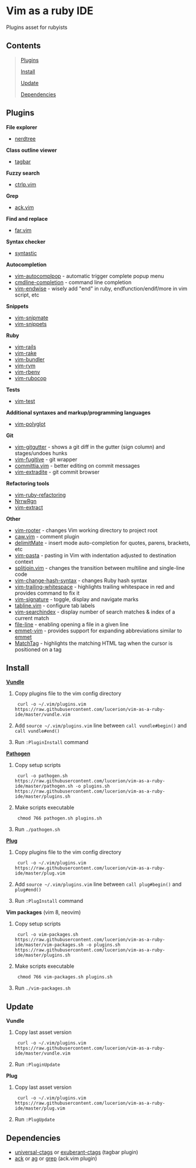 # Vim as a ruby IDE

Plugins asset for rubyists


## Contents

> [Plugins](#plugins)
>
> [Install](#install)
>
> [Update](#update)
>
> [Dependencies](#dependencies)


## Plugins

**File explorer**

* [nerdtree](https://github.com/scrooloose/nerdtree)

**Class outline viewer**

* [tagbar](https://github.com/majutsushi/tagbar)

**Fuzzy search**

* [ctrlp.vim](https://github.com/ctrlpvim/ctrlp.vim)

**Grep**

* [ack.vim](https://github.com/mileszs/ack.vim)

**Find and replace**

* [far.vim](https://github.com/brooth/far.vim)

**Syntax checker**

* [syntastic](https://github.com/scrooloose/syntastic)

**Autocompletion**

* [vim-autocomplpop](https://github.com/othree/vim-autocomplpop) - automatic trigger complete popup menu
* [cmdline-completion](http://www.vim.org/scripts/script.php?script_id=3531) - command line completion
* [vim-endwise](https://github.com/tpope/vim-endwise) - wisely add "end" in ruby, endfunction/endif/more in vim script, etc

**Snippets**

* [vim-snipmate](https://github.com/garbas/vim-snipmate)
* [vim-snippets](https://github.com/honza/vim-snippets)

**Ruby**

* [vim-rails](https://github.com/tpope/vim-rails)
* [vim-rake](https://github.com/tpope/vim-rake)
* [vim-bundler](https://github.com/tpope/vim-bundler)
* [vim-rvm](https://github.com/tpope/vim-rvm)
* [vim-rbenv](https://github.com/tpope/vim-rbenv)
* [vim-rubocop](https://github.com/ngmy/vim-rubocop)

**Tests**

* [vim-test](https://github.com/janko-m/vim-test)

**Additional syntaxes and markup/programming languages**

* [vim-polyglot](https://github.com/sheerun/vim-polyglot)

**Git**

* [vim-gitgutter](https://github.com/airblade/vim-gitgutter) - shows a git diff in the gutter (sign column) and stages/undoes hunks
* [vim-fugitive](https://github.com/tpope/vim-fugitive) - git wrapper
* [committia.vim](https://github.com/rhysd/committia.vim) - better editing on commit messages
* [vim-extradite](https://github.com/int3/vim-extradite) - git commit browser

**Refactoring tools**

* [vim-ruby-refactoring](https://github.com/ecomba/vim-ruby-refactoring)
* [NrrwRgn](https://github.com/chrisbra/NrrwRgn)
* [vim-extract](https://github.com/lucerion/vim-extract)

**Other**

* [vim-rooter](https://github.com/airblade/vim-rooter) - changes Vim working directory to project root
* [caw.vim](https://github.com/tyru/caw.vim) - comment plugin
* [delimitMate](https://github.com/Raimondi/delimitMate) - insert mode auto-completion for quotes, parens, brackets, etc
* [vim-pasta](https://github.com/sickill/vim-pasta) - pasting in Vim with indentation adjusted to destination context
* [splitjoin.vim](https://github.com/AndrewRadev/splitjoin.vim) - changes the transition between multiline and single-line code
* [vim-change-hash-syntax](https://github.com/ck3g/vim-change-hash-syntax) - changes Ruby hash syntax
* [vim-trailing-whitespace](https://github.com/bronson/vim-trailing-whitespace) - highlights trailing whitespace in red and provides command to fix it
* [vim-signature](https://github.com/kshenoy/vim-signature) - toggle, display and navigate marks
* [tabline.vim](https://github.com/mkitt/tabline.vim) - configure tab labels
* [vim-searchindex](https://github.com/google/vim-searchindex) - display number of search matches & index of a current match
* [file-line](https://github.com/bogado/file-line) - enabling opening a file in a given line
* [emmet-vim](https://github.com/mattn/emmet-vim) - provides support for expanding abbreviations similar to [emmet](http://emmet.io)
* [MatchTag](https://github.com/gregsexton/MatchTag) - highlights the matching HTML tag when the cursor is positioned on a tag


## Install

**[Vundle](https://github.com/VundleVim/Vundle.vim)**

1. Copy plugins file to the vim config directory

        curl -o ~/.vim/plugins.vim https://raw.githubusercontent.com/lucerion/vim-as-a-ruby-ide/master/vundle.vim

2. Add `source ~/.vim/plugins.vim` line between `call vundle#begin()` and `call vundle#end()`

3. Run `:PluginInstall` command

**[Pathogen](https://github.com/tpope/vim-pathogen)**

1. Copy setup scripts

        curl -o pathogen.sh https://raw.githubusercontent.com/lucerion/vim-as-a-ruby-ide/master/pathogen.sh -o plugins.sh https://raw.githubusercontent.com/lucerion/vim-as-a-ruby-ide/master/plugins.sh

2. Make scripts executable

        chmod 766 pathogen.sh plugins.sh

2. Run `./pathogen.sh`

**[Plug](https://github.com/junegunn/vim-plug)**

1. Copy plugins file to the vim config directory

        curl -o ~/.vim/plugins.vim https://raw.githubusercontent.com/lucerion/vim-as-a-ruby-ide/master/plug.vim

2. Add `source ~/.vim/plugins.vim` line between `call plug#begin()` and `plug#end()`

3. Run `:PlugInstall` command

**Vim packages** (vim 8, neovim)

1. Copy setup scripts

        curl -o vim-packages.sh https://raw.githubusercontent.com/lucerion/vim-as-a-ruby-ide/master/vim-packages.sh -o plugins.sh https://raw.githubusercontent.com/lucerion/vim-as-a-ruby-ide/master/plugins.sh

3. Make scripts executable

        chmod 766 vim-packages.sh plugins.sh

2. Run `./vim-packages.sh`


## Update

**Vundle**

1. Copy last asset version

        curl -o ~/.vim/plugins.vim https://raw.githubusercontent.com/lucerion/vim-as-a-ruby-ide/master/vundle.vim

2. Run `:PluginUpdate`

**Plug**

1. Copy last asset version

        curl -o ~/.vim/plugins.vim https://raw.githubusercontent.com/lucerion/vim-as-a-ruby-ide/master/plug.vim

2. Run `:PlugUpdate`


## Dependencies

* [universal-ctags](https://ctags.io) or [exuberant-ctags](http://ctags.sourceforge.net) (tagbar plugin)
* [ack](http://beyondgrep.com) or [ag](http://betterthanack.com) or [grep](https://www.gnu.org/savannah-checkouts/gnu/grep) (ack.vim plugin)

